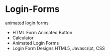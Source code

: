 # Login-Forms
animated login forms
* HTML Form Animated Button
* Calculator
* Animated Login Forms
* Login Form Designs
HTML5, Javascript, CSS
